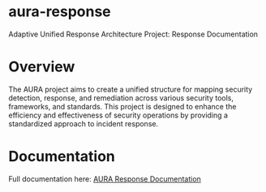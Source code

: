 # aura-response
Adaptive Unified Response Architecture Project: Response Documentation

# Overview

The AURA project aims to create a unified structure for mapping security detection, response, and remediation across various security tools, frameworks, and standards. This project is designed to enhance the efficiency and effectiveness of security operations by providing a standardized approach to incident response.

# Documentation

Full documentation here: [AURA Response Documentation](./docs/index.md)